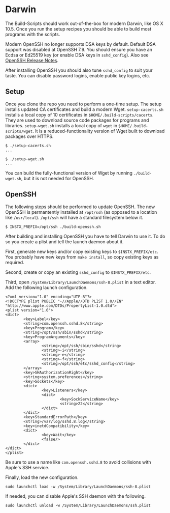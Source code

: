 # Darwin

The Build-Scripts should work out-of-the-box for modern Darwin, like OS X 10.5. Once you run the setup recipes you should be able to build most programs with the scripts.

Modern OpenSSH no longer supports DSA keys by default. Default DSA support was disabled at OpenSSH 7.9. You should ensure you have an Ecdsa or Ed25519 key (or enable DSA keys in `sshd_config`). Also see [OpenSSH Release Notes](https://www.openssh.com/releasenotes.html).

After installing OpenSSH you should also tune `sshd_config` to suit your taste. You can disable password logins, enable public key logins, etc.

## Setup

Once you clone the repo you need to perform a one-time setup. The setup installs updated CA certificates and build a modern Wget. `setup-cacerts.sh` installs a local copy of 10 certificates in `$HOME/.build-scripts/cacerts`. They are used to download source code packages for programs and libraries. `setup-wget.sh` installs a local copy of `wget` in `$HOME/.build-scripts/wget`. It is a reduced-functionality version of Wget built to download packages over HTTPS.

```
$ ./setup-cacerts.sh
...

$ ./setup-wget.sh
...
```

You can build the fully-functional version of Wget by running `./build-wget.sh`, but it is not needed for OpenSSH.

## OpenSSH

The following steps should be performed to update OpenSSH. The new OpenSSH is permantently installed at `/opt/ssh` (as opposed to a location like `/usr/local`). `/opt/ssh` will have a standard filesystem below it.

```
$ INSTX_PREFIX=/opt/ssh ./build-openssh.sh
```

After building and installing OpenSSH you have to tell Darwin to use it. To do so you create a plist and tell the launch daemon about it.

First, generate new keys and/or copy existing keys to `$INSTX_PREFIX/etc`. You probably have new keys from `make install`, so copy existing keys as required.

Second, create or copy an existing `sshd_config` to `$INSTX_PREFIX/etc`.

Third, open `/System/Library/LaunchDaemons/ssh-8.plist` in a text editor. Add the following launch configuration.

```
<?xml version="1.0" encoding="UTF-8"?>
<!DOCTYPE plist PUBLIC "-//Apple//DTD PLIST 1.0//EN" "http://www.apple.com/DTDs/PropertyList-1.0.dtd">
<plist version="1.0">
<dict>
        <key>Label</key>
        <string>com.openssh.sshd.8</string>
        <key>Program</key>
        <string>/opt/ssh/sbin/sshd</string>
        <key>ProgramArguments</key>
        <array>
                <string>/opt/ssh/sbin/sshd</string>
                <string>-i</string>
                <string>-e</string>
                <string>-f</string>
                <string>/opt/ssh/etc/sshd_config</string>
        </array>
        <key>SHAuthorizationRight</key>
        <string>system.preferences</string>
        <key>Sockets</key>
        <dict>
                <key>Listeners</key>
                <dict>
                        <key>SockServiceName</key>
                        <string>22</string>
                </dict>
        </dict>
        <key>StandardErrorPath</key>
        <string>/var/log/sshd.8.log</string>
        <key>inetdCompatibility</key>
        <dict>
                <key>Wait</key>
                <false/>
        </dict>
</dict>
</plist>
```

Be sure to use a name like `com.openssh.sshd.8` to avoid collisions with Apple's SSH service.

Finally, load the new configuration.

```
sudo launchctl load -w /System/Library/LaunchDaemons/ssh-8.plist
```

If needed, you can disable Apple's SSH daemon with the following.

```
sudo launchctl unload -w /System/Library/LaunchDaemons/ssh.plist
```
